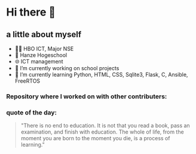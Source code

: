 # Hi there 👋
## a little about myself
- :student: HBO ICT, Major NSE
- :school: Hanze Hogeschool
- :globe_with_meridians: ICT management
- 🔭 I’m currently working on school projects
- 🌱 I’m currently learning Python, HTML, CSS, Sqlite3, Flask, C, Ansible, FreeRTOS

### Repository where I worked on with other contributers:



### quote of the day:
>"There is no end to education. It is not that you read a book, pass an examination, and finish with education. 
The whole of life, from the moment you are born to the moment you die, is a process of learning."
